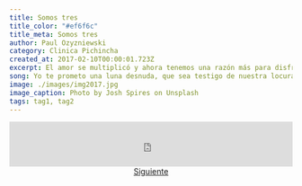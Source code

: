 ```yaml
---
title: Somos tres
title_color: "#ef6f6c"
title_meta: Somos tres
author: Paul Ozyzniewski
category: Clinica Pichincha
created_at: 2017-02-10T00:00:01.723Z
excerpt: El amor se multiplicó y ahora tenemos una razón más para disfrutar la vida. Cambio la forma, pero no las cosas que hacíamos para pasarla bien.
song: Yo te prometo una luna desnuda, que sea testigo de nuestra locura, que al final de nuestros días, nos va a sobrar una sombra, que no cortaré más flores sólo por adornar otras, que confundirás tus manos con las mías
image: ./images/img2017.jpg
image_caption: Photo by Josh Spires on Unsplash
tags: tag1, tag2
---
```


<div>
    <iframe src="https://open.spotify.com/embed/track/5R0ww4BVThRuzRbQBGos19" width="100%" height="80" frameborder="0" allowtransparency="true" allow="encrypted-media"></iframe>
</div>

<center><a href="/blog/2010/">Siguiente</a></center>
